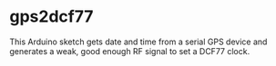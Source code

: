 # gps2dcf77
This Arduino sketch gets date and time from a serial GPS device and generates a weak, good enough RF signal to set a DCF77 clock.
